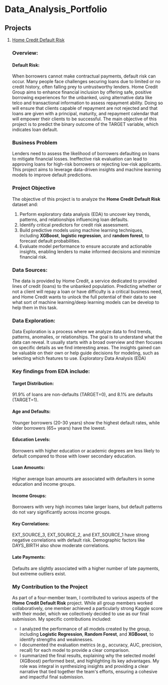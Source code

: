 # Data_Analysis_Portfolio
## Projects
1. [Home Credit Default Risk](https://github.com/E-Mirza/Data_Analysis_Portfolio/tree/main/Home%20Credit%20Default%20Risk)
   ### Overview:
   #### Default Risk:
   When borrowers cannot make contractual payments, default risk can occur.
   Many people face challenges securing loans due to limited or no credit history, often falling prey to untrustworthy lenders. Home Credit Group aims to enhance financial 
   inclusion by offering safe, positive borrowing experiences for the unbanked, using alternative data like telco and transactional information to assess repayment ability.
   Doing so will ensure that clients capable of repayment are not rejected and that loans are given with a principal, maturity, and repayment calendar that will empower 
   their clients to be successful. The main objective of this project is to predict the binary outcome of the TARGET variable, which indicates loan default.
   ### Business Problem
   Lenders need to assess the likelihood of borrowers defaulting on loans to mitigate financial losses. Ineffective risk evaluation can lead to approving loans for high-risk 
   borrowers or rejecting low-risk applicants. This project aims to leverage data-driven insights and machine learning models to improve default predictions.
   ### Project Objective
   The objective of this project is to analyze the **Home Credit Default Risk** dataset and:
   1. Perform exploratory data analysis (EDA) to uncover key trends, patterns, and relationships influencing loan defaults.
   2. Identify critical predictors for credit risk assessment.
   3. Build predictive models using machine learning techniques, including **XGBoost**, **logistic regression**, and 
   **random forest**, to forecast default probabilities.
   4. Evaluate model performance to ensure accurate and actionable insights, enabling lenders to make informed decisions and 
   minimize financial risk.
   ### Data Sources:
   The data is provided by Home Credit, a service dedicated to provided lines of credit (loans) to the unbanked population. 
   Predicting whether or not a client will repay a 
   loan or have difficulty is a critical business need, and Home Credit wants to unlock the full potential of their data to 
   see what sort of machine learning/deep learning      models can be develop to help them in this task.
   ### Data Exploration:
   Data Exploration is a process where we analyze data to find trends, patterns, anomalies, or relationships. The goal is to 
   understand what the data can reveal. It usually 
   starts with a broad overview and then focuses on specific details as we find interesting areas. The insights gained can 
   be valuable on their own or help guide decisions 
   for modeling, such as selecting which features to use.
   Exploratory Data Analysis (EDA)
      ### Key findings from EDA include:
   #### Target Distribution:
   91.9% of loans are non-defaults (TARGET=0), and 8.1% are defaults (TARGET=1).
   #### Age and Defaults:
   Younger borrowers (20-30 years) show the highest default rates, while older borrowers (65+ years) have the lowest.
   #### Education Levels:
   Borrowers with higher education or academic degrees are less likely to default compared to those with lower secondary 
   education.
   #### Loan Amounts:
   Higher average loan amounts are associated with defaulters in some education and income groups.
   #### Income Groups:
   Borrowers with very high incomes take larger loans, but default patterns do not vary significantly across income groups.
   #### Key Correlations:
   EXT_SOURCE_3, EXT_SOURCE_2, and EXT_SOURCE_1 have strong negative correlations with default risk.
   Demographic factors like DAYS_BIRTH also show moderate correlations.
   #### Late Payments:
   Defaults are slightly associated with a higher number of late payments, but extreme outliers exist.

   ### My Contribution to the Project
   As part of a four-member team, I contributed to various aspects of the **Home Credit Default Risk** project. While all 
   group members worked collaboratively, one member achieved a particularly strong Kaggle score with their model, which we 
   collectively decided to use as our final submission. My specific contributions included: 
   - I analyzed the performance of all models created by the group, including **Logistic Regression**, **Random Forest**, 
   and **XGBoost**, to identify strengths and weaknesses.
   - I documented the evaluation metrics (e.g., accuracy, AUC, precision, recall) for each model to provide a clear 
   comparison.
   - I summarized the final results, explaining why the selected model (XGBoost) performed best, and highlighting its key 
   advantages.
   My role was integral in synthesizing insights and providing a clear narrative that tied together the team's efforts, 
   ensuring a cohesive and impactful final submission.












   
